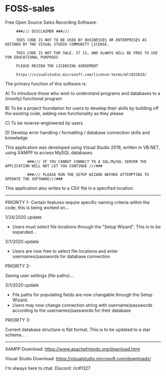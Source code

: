 # FOSS-sales
Free Open Source Sales Recording Software.

         ###/// DISCLAIMER ###///
         
         THIS CODE IS NOT TO BE USED BY BUSINESSES OR ENTERPRISES AS DEFINED BY THE VISUAL STUDIO COMMUNITY LICENSE.
         
         THIS CODE IS NOT FOR SALE. IT IS, AND ALWAYS WILL BE FREE TO USE FOR EDUCATIONAL PURPOSES
         
         PLEASE REVIEW THE LICENSING AGREEMENT
         
         https://visualstudio.microsoft.com/license-terms/mlt031819/
        

The primary function of this software is: 

   A) To introduce those who wish to understand programs and databases to a (mostly) functional program
   
   B) To be a project foundation for users to develop their skills by building off the existing code, 
      adding new functionality as they please
      
   C) To be reverse-engineered by users
   
   D) Develop error handling / formatting / database connection skills and knowledge
   
This application was developed using Visual Studio 2019, written in VB.NET, using XAMPP to access MySQL databases.

              ###/// IF YOU CANNOT CONNECT TO A SQL/MySQL SERVER THE APPLICATION WILL NOT LET YOU CONTINUE ///###
              
              ###/// PLEASE RUN THE SETUP WIZARD BEFORE ATTEMPTING TO OPERATE THE SOFTWARE///###

This application also writes to a CSV file in a specified location.

______________________________________________________________________________________

PRIORITY 1-
Certain features require specific naming criteria within the code, this is being worked on...

1/24/2020 update

- Users must select file locations through the "Setup Wizard". This is to be expanded...

3/1/2020 update
 - Users are now free to select file locations and enter usernames/passwords for database connection

PRIORITY 2-

Saving user settings (file paths)...

3/1/2020 update

 - File paths for populating fields are now changable through the Setup Wizard.
 - Users may now change connection string with username/passwords according to the usernames/passwords for their database

PRIORITY 3-

Current database structure is flat format. This is to be updated to a star schema...

_________________________________________________________________________________________

XAMPP Download: https://www.apachefriends.org/download.html

Visual Studio Download: https://visualstudio.microsoft.com/downloads/

I'm always here to chat.
Discord: ric#1327
